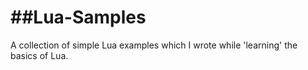 ##Lua-Samples
===========

A collection of simple Lua examples which I wrote while 'learning' the basics of Lua.
